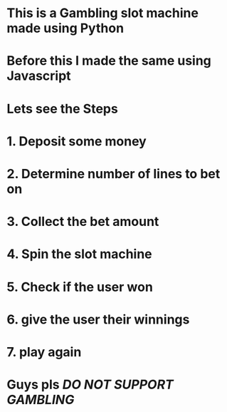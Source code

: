 # This is a Gambling slot machine made using Python
# Before this I made the same using Javascript

# Lets see the Steps
# 1. Deposit some money
# 2. Determine number of lines to bet on
# 3. Collect the bet amount
# 4. Spin the slot machine
# 5. Check if the user won
# 6. give the user their winnings
# 7. play again

# Guys pls *DO NOT SUPPORT GAMBLING* 